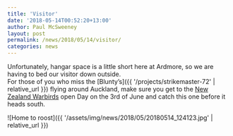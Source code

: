 ```yaml
---
title: 'Visitor'
date: '2018-05-14T00:52:20+13:00'
author: Paul McSweeney
layout: post
permalink: /news/2018/05/14/visitor/
categories: news
---
```


Unfortunately, hangar space is a little short here at Ardmore, so we are having to bed our visitor down outside.  
For those of you who miss the [Blunty’s]({{ '/projects/strikemaster-72' | relative_url }}) flying around Auckland, make sure you get to the [New Zealand Warbirds](https://nzwarbirds.org.nz/) open Day on the 3rd of June and catch this one before it heads south.

![Home to roost]({{ '/assets/img/news/2018/05/20180514_124123.jpg' | relative_url }})
